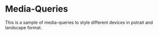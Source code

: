 

# Media-Queries 

This is a sample of media-queries to style different devices in potrait and landscape format.